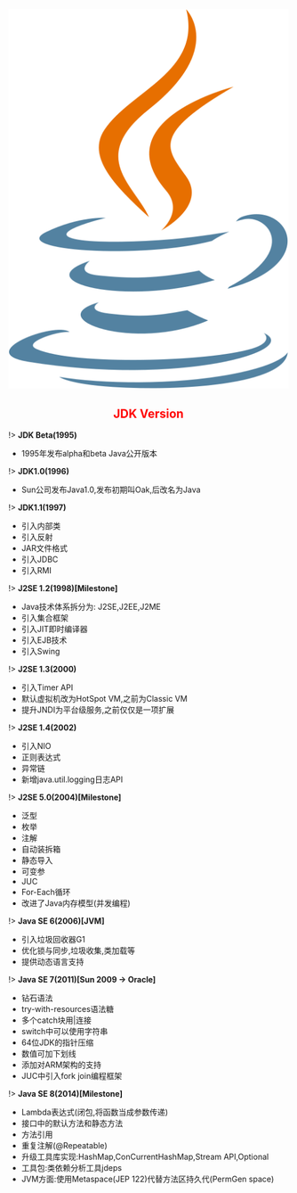 <center>

![Jdk](../../media/jdk.svg ':size=7%')

## <font color=red>JDK Version</font>
</center>

!> **JDK Beta(1995)**
- 1995年发布alpha和beta Java公开版本

!> **JDK1.0(1996)**
- Sun公司发布Java1.0,发布初期叫Oak,后改名为Java

!> **JDK1.1(1997)**
- 引入内部类
- 引入反射
- JAR文件格式
- 引入JDBC
- 引入RMI

!> **J2SE 1.2(1998)[Milestone]**
- Java技术体系拆分为: J2SE,J2EE,J2ME
- 引入集合框架
- 引入JIT即时编译器
- 引入EJB技术
- 引入Swing

!> **J2SE 1.3(2000)**
- 引入Timer API
- 默认虚拟机改为HotSpot VM,之前为Classic VM
- 提升JNDI为平台级服务,之前仅仅是一项扩展

!> **J2SE 1.4(2002)**
- 引入NIO
- 正则表达式
- 异常链
- 新增java.util.logging日志API

!> **J2SE 5.0(2004)[Milestone]**
- 泛型
- 枚举
- 注解
- 自动装拆箱
- 静态导入
- 可变参
- JUC
- For-Each循环
- 改进了Java内存模型(并发编程)

!> **Java SE 6(2006)[JVM]**
- 引入垃圾回收器G1
- 优化锁与同步,垃圾收集,类加载等
- 提供动态语言支持

!> **Java SE 7(2011)[Sun 2009 -> Oracle]**
- 钻石语法
- try-with-resources语法糖
- 多个catch块用|连接
- switch中可以使用字符串
- 64位JDK的指针压缩
- 数值可加下划线
- 添加对ARM架构的支持
- JUC中引入fork join编程框架

!> **Java SE 8(2014)[Milestone]**
- Lambda表达式(闭包,将函数当成参数传递)
- 接口中的默认方法和静态方法
- 方法引用
- 重复注解(@Repeatable)
- 升级工具库实现:HashMap,ConCurrentHashMap,Stream API,Optional
- 工具包:类依赖分析工具jdeps
- JVM方面:使用Metaspace(JEP 122)代替方法区持久代(PermGen space)